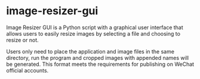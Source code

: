 # image-resizer-gui
Image Resizer GUI is a Python script with a graphical user interface that allows users to easily resize images by selecting a file and choosing to resize or not.

Users only need to place the application and image files in the same directory, run the program and cropped images with appended names will be generated. This format meets the requirements for publishing on WeChat official accounts.
